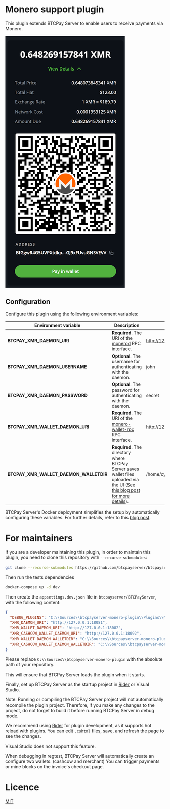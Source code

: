 # Monero support plugin

This plugin extends BTCPay Server to enable users to receive payments via Monero.

![Checkout](./img/Checkout.png)

## Configuration

Configure this plugin using the following environment variables:

| Environment variable | Description | Example |
| --- | --- | --- |
**BTCPAY_XMR_DAEMON_URI** | **Required**. The URI of the [monerod](https://github.com/monero-project/monero) RPC interface. | http://127.0.0.1:18081 |
**BTCPAY_XMR_DAEMON_USERNAME** | **Optional**.  The username for authenticating with the daemon. | john |
**BTCPAY_XMR_DAEMON_PASSWORD** | **Optional**. The password for authenticating with the daemon. | secret |
**BTCPAY_XMR_WALLET_DAEMON_URI** | **Required**.  The URI of the [monero-wallet-rpc](https://getmonero.dev/interacting/monero-wallet-rpc.html) RPC interface. | http://127.0.0.1:18082 |
**BTCPAY_XMR_WALLET_DAEMON_WALLETDIR** | **Required**. The directory where BTCPay Server saves wallet files uploaded via the UI ([See this blog post for more details](https://sethforprivacy.com/guides/accepting-monero-via-btcpay-server/#configure-the-bitcoin-wallet-of-choice)). | /home/cypherpunk/Monero/wallets/ |

BTCPay Server's Docker deployment simplifies the setup by automatically configuring these variables. For further details, refer to this [blog post](https://sethforprivacy.com/guides/accepting-monero-via-btcpay-server).

# For maintainers

If you are a developer maintaining this plugin, in order to maintain this plugin, you need to clone this repository with `--recurse-submodules`:
```bash
git clone --recurse-submodules https://github.com/btcpayserver/btcpayserver-monero-plugin
```
Then run the tests dependencies
```bash
docker-compose up -d dev
```

Then create the `appsettings.dev.json` file in `btcpayserver/BTCPayServer`, with the following content:

```json
{
  "DEBUG_PLUGINS": "C:\\Sources\\btcpayserver-monero-plugin\\Plugins\\Monero\\bin\\Debug\\net8.0\\BTCPayServer.Plugins.Monero.dll",
  "XMR_DAEMON_URI": "http://127.0.0.1:18081",
  "XMR_WALLET_DAEMON_URI": "http://127.0.0.1:18082",
  "XMR_CASHCOW_WALLET_DAEMON_URI": "http://127.0.0.1:18092",
  "XMR_WALLET_DAEMON_WALLETDIR": "C:\\Sources\\btcpayserver-monero-plugin\\wallets\\merchant",
  "XMR_CASHCOW_WALLET_DAEMON_WALLETDIR": "C:\\Sources\\btcpayserver-monero-plugin\\wallets\\cashcow"
}
```

Please replace `C:\\Sources\\btcpayserver-monero-plugin` with the absolute path of your repository.

This will ensure that BTCPay Server loads the plugin when it starts.

Finally, set up BTCPay Server as the startup project in [Rider](https://www.jetbrains.com/rider/) or Visual Studio.

Note: Running or compiling the BTCPay Server project will not automatically recompile the plugin project. Therefore, if you make any changes to the project, do not forget to build it before running BTCPay Server in debug mode.

We recommend using [Rider](https://www.jetbrains.com/rider/) for plugin development, as it supports hot reload with plugins. You can edit `.cshtml` files, save, and refresh the page to see the changes.

Visual Studio does not support this feature.

When debugging in regtest, BTCPay Server will automatically create an configure two wallets. (cashcow and merchant)
You can trigger payments or mine blocks on the invoice's checkout page.

# Licence

[MIT](LICENSE.md)